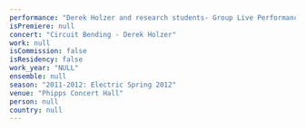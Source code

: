 ```yaml
---
performance: "Derek Holzer and research students- Group Live Performance"
isPremiere: null
concert: "Circuit Bending - Derek Holzer"
work: null
isCommission: false
isResidency: false
work_year: "NULL"
ensemble: null
season: "2011-2012: Electric Spring 2012"
venue: "Phipps Concert Hall"
person: null
country: null
---
```


